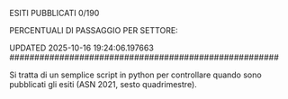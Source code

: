 ESITI PUBBLICATI 0/190 

PERCENTUALI DI PASSAGGIO PER SETTORE:

UPDATED 2025-10-16 19:24:06.197663
###################################################### 

Si tratta di un semplice script in python per controllare quando sono pubblicati gli esiti (ASN 2021, sesto quadrimestre).

